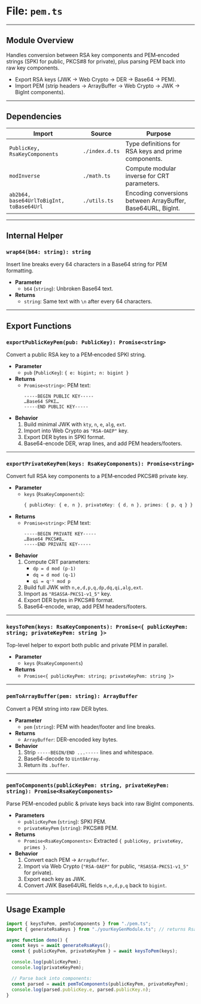 # **File: `pem.ts`**

---

## Module Overview

Handles conversion between RSA key components and PEM‐encoded strings (SPKI for public, PKCS#8 for private), plus parsing PEM back into raw key components.

- Export RSA keys (JWK → Web Crypto → DER → Base64 → PEM).
- Import PEM (strip headers → ArrayBuffer → Web Crypto → JWK → BigInt components).

---

## Dependencies

| Import                                   | Source         | Purpose                                                      |
| ---------------------------------------- | -------------- | ------------------------------------------------------------ |
| `PublicKey, RsaKeyComponents`            | `./index.d.ts` | Type definitions for RSA keys and prime components.          |
| `modInverse`                             | `./math.ts`    | Compute modular inverse for CRT parameters.                  |
| `ab2b64, base64UrlToBigInt, toBase64Url` | `./utils.ts`   | Encoding conversions between ArrayBuffer, Base64URL, BigInt. |

---

## Internal Helper

### `wrap64(b64: string): string`

Insert line breaks every 64 characters in a Base64 string for PEM formatting.

- **Parameter**
  - `b64` (`string`): Unbroken Base64 text.
- **Returns**
  - `string`: Same text with `\n` after every 64 characters.

---

## Export Functions

### `exportPublicKeyPem(pub: PublicKey): Promise<string>`

Convert a public RSA key to a PEM‐encoded SPKI string.

- **Parameter**
  - `pub` (`PublicKey`): `{ e: bigint; n: bigint }`
- **Returns**
  - `Promise<string>`: PEM text:
    ```
    -----BEGIN PUBLIC KEY-----
    …Base64 SPKI…
    -----END PUBLIC KEY-----
    ```
- **Behavior**
  1. Build minimal JWK with `kty`, `n`, `e`, `alg`, `ext`.
  2. Import into Web Crypto as `"RSA-OAEP"` key.
  3. Export DER bytes in SPKI format.
  4. Base64-encode DER, wrap lines, and add PEM headers/footers.

---

### `exportPrivateKeyPem(keys: RsaKeyComponents): Promise<string>`

Convert full RSA key components to a PEM‐encoded PKCS#8 private key.

- **Parameter**
  - `keys` (`RsaKeyComponents`):
    ```ts
    { publicKey: { e, n }, privateKey: { d, n }, primes: { p, q } }
    ```
- **Returns**
  - `Promise<string>`: PEM text:
    ```
    -----BEGIN PRIVATE KEY-----
    …Base64 PKCS#8…
    -----END PRIVATE KEY-----
    ```
- **Behavior**
  1. Compute CRT parameters:
     - `dp = d mod (p-1)`
     - `dq = d mod (q-1)`
     - `qi = q⁻¹ mod p`
  2. Build full JWK with `n,e,d,p,q,dp,dq,qi,alg,ext`.
  3. Import as `"RSASSA-PKCS1-v1_5"` key.
  4. Export DER bytes in PKCS#8 format.
  5. Base64-encode, wrap, add PEM headers/footers.

---

### `keysToPem(keys: RsaKeyComponents): Promise<{ publicKeyPem: string; privateKeyPem: string }>`

Top-level helper to export both public and private PEM in parallel.

- **Parameter**
  - `keys` (`RsaKeyComponents`)
- **Returns**
  - `Promise<{ publicKeyPem: string; privateKeyPem: string }>`

---

### `pemToArrayBuffer(pem: string): ArrayBuffer`

Convert a PEM string into raw DER bytes.

- **Parameter**
  - `pem` (`string`): PEM with header/footer and line breaks.
- **Returns**
  - `ArrayBuffer`: DER-encoded key bytes.
- **Behavior**
  1. Strip `-----BEGIN/END ...-----` lines and whitespace.
  2. Base64-decode to `Uint8Array`.
  3. Return its `.buffer`.

---

### `pemToComponents(publicKeyPem: string, privateKeyPem: string): Promise<RsaKeyComponents>`

Parse PEM-encoded public & private keys back into raw BigInt components.

- **Parameters**
  - `publicKeyPem` (`string`): SPKI PEM.
  - `privateKeyPem` (`string`): PKCS#8 PEM.
- **Returns**
  - `Promise<RsaKeyComponents>`: Extracted `{ publicKey, privateKey, primes }`.
- **Behavior**
  1. Convert each PEM → `ArrayBuffer`.
  2. Import via Web Crypto (`"RSA-OAEP"` for public, `"RSASSA-PKCS1-v1_5"` for private).
  3. Export each key as JWK.
  4. Convert JWK Base64URL fields `n,e,d,p,q` back to `bigint`.

---

## Usage Example

```ts
import { keysToPem, pemToComponents } from "./pem.ts";
import { generateRsaKeys } from "./yourKeyGenModule.ts"; // returns RsaKeyComponents

async function demo() {
  const keys = await generateRsaKeys();
  const { publicKeyPem, privateKeyPem } = await keysToPem(keys);

  console.log(publicKeyPem);
  console.log(privateKeyPem);

  // Parse back into components:
  const parsed = await pemToComponents(publicKeyPem, privateKeyPem);
  console.log(parsed.publicKey.e, parsed.publicKey.n);
}
```
